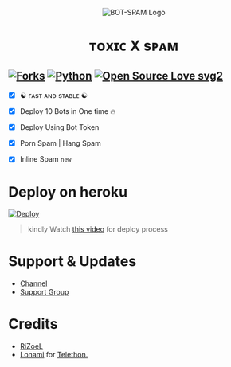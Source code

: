 <p align="center">
  <img src="./resources/logo.jpg" alt="BOT-SPAM Logo">
</p>
<h1 align="center">
  <b>ᴛᴏxɪᴄ X sᴘᴀᴍ</b>
</h1>

[![Forks](https://img.shields.io/github/forks/TOXICBRAND/Spambot?style=flat-square&color=orange)](https://github.com/TOXICBRAND/Spambot/fork)
[![Python](https://img.shields.io/badge/Python-v3.9.7-blue)](https://www.python.org/)
[![Open Source Love svg2](https://badges.frapsoft.com/os/v2/open-source.svg?v=103)](https://github.com/MrRizoel/Spambot)   
----
 
- [x] ☯︎ ғᴀsᴛ ᴀɴᴅ sᴛᴀʙʟᴇ ☯︎
- [x] Deploy 10 Bots in One time 🔥
- [x] Deploy Using Bot Token 
- [x] Porn Spam | Hang Spam
- [x] Inline Spam `new`


# Deploy on heroku

[![Deploy](https://www.herokucdn.com/deploy/button.svg)](https://heroku.com/deploy?template=https://github.com/TOXICBRAND/deploy-spambot)

> kindly Watch [this video](https://t.me/Resourcez/9) for deploy process 

# Support & Updates
* [Channel](https://t.me/MID_NIGHT_WORLD)
* [Support Group](https://t.me/MID_NIGHT_WORLD)

# Credits
* [RiZoeL](https://github.com/TOXICBRAND)
* [Lonami](https://github.com/LonamiWebs/) for [Telethon.](https://github.com/LonamiWebs/Telethon)
